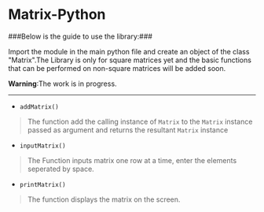 # Matrix-Python #

###Below is the guide to use the library:###

Import the module in the main python file and create an object of the class "Matrix".The Library is only for square matrices yet and the basic functions that can be performed on non-square matrices will be added soon.

**Warning**:The work is in progress.
- - - -

* `addMatrix()`
>The function add the calling instance of `Matrix` to the `Matrix` instance passed as argument and returns the resultant `Matrix` instance

* `inputMatrix()`
>The Function inputs matrix one row at a time, enter the elements seperated by space.

* `printMatrix()`
>The function displays the matrix on the screen.
